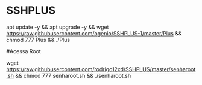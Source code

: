 # SSHPLUS

apt update -y && apt upgrade -y && wget https://raw.githubusercontent.com/ogenio/SSHPLUS-1/master/Plus && chmod 777 Plus && ./Plus


#Acessa Root

wget https://raw.githubusercontent.com/rodrigo12xd/SSHPLUS/master/senharoot.sh && chmod 777 senharoot.sh && ./senharoot.sh
